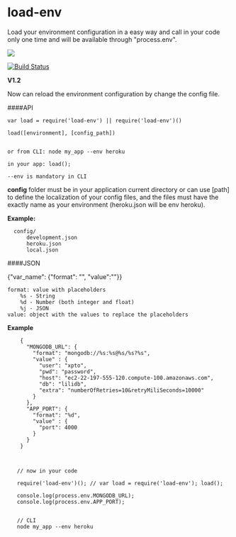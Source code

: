# load-env

Load your environment configuration in a easy way and call in your code only one time and will be available through "process.env".

<a href="https://nodei.co/npm/load-env/"><img src="https://nodei.co/npm/load-env.png?downloads=true"></a>

[![Build Status](https://travis-ci.org/joaquimserafim/load-env.png?branch=master)](https://travis-ci.org/joaquimserafim/load-env)



**V1.2**

Now can reload the environment configuration by change the config file.

####API

    var load = require('load-env') || require('load-env')()

    load([environment], [config_path])


    or from CLI: node my_app --env heroku

    in your app: load();

    --env is mandatory in CLI


   **config** folder must be in your application current directory or can use [path]
   to define the localization of your config files, and the files must have the exactly name as your environment (heroku.json will be env heroku).

   **Example:**

      config/
          development.json
          heroku.json
          local.json




####JSON

 {"var_name": {"format": "", "value":""}}

    format: value with placeholders
        %s - String
        %d - Number (both integer and float)
        %j - JSON
    value: object with the values to replace the placeholders

   **Example**

        {
          "MONGODB_URL": {
            "format": "mongodb://%s:%s@%s/%s?%s",
            "value" : {
              "user": "xpto",
              "pwd": "password",
              "host": "ec2-22-197-555-120.compute-100.amazonaws.com",
              "db": "lilidb",
              "extra": "numberOfRetries=10&retryMiliSeconds=10000"
            }
          },
          "APP_PORT": {
            "format": "%d",
            "value" : {
              "port": 4000
            }
          }
        }



       // now in your code

       require('load-env')(); // var load = require('load-env'); load();

       console.log(process.env.MONGODB_URL);
       console.log(process.env.APP_PORT);


       // CLI
       node my_app --env heroku